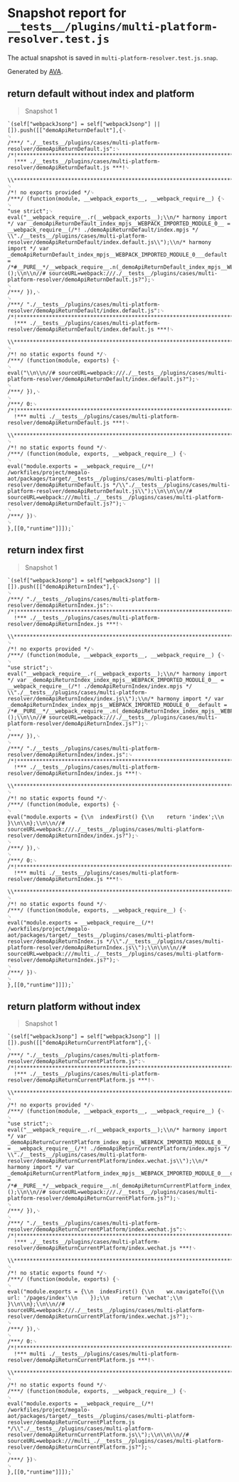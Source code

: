 # Snapshot report for `__tests__/plugins/multi-platform-resolver.test.js`

The actual snapshot is saved in `multi-platform-resolver.test.js.snap`.

Generated by [AVA](https://ava.li).

## return default without index and platform

> Snapshot 1

    `(self["webpackJsonp"] = self["webpackJsonp"] || []).push([["demoApiReturnDefault"],{␊
    ␊
    /***/ "./__tests__/plugins/cases/multi-platform-resolver/demoApiReturnDefault.js":␊
    /*!*********************************************************************************!*\\␊
      !*** ./__tests__/plugins/cases/multi-platform-resolver/demoApiReturnDefault.js ***!␊
      \\*********************************************************************************/␊
    /*! no exports provided */␊
    /***/ (function(module, __webpack_exports__, __webpack_require__) {␊
    ␊
    "use strict";␊
    eval("__webpack_require__.r(__webpack_exports__);\\n/* harmony import */ var _demoApiReturnDefault_index_mpjs__WEBPACK_IMPORTED_MODULE_0__ = __webpack_require__(/*! ./demoApiReturnDefault/index.mpjs */ \\"./__tests__/plugins/cases/multi-platform-resolver/demoApiReturnDefault/index.default.js\\");\\n/* harmony import */ var _demoApiReturnDefault_index_mpjs__WEBPACK_IMPORTED_MODULE_0___default = /*#__PURE__*/__webpack_require__.n(_demoApiReturnDefault_index_mpjs__WEBPACK_IMPORTED_MODULE_0__);\\n\\n_demoApiReturnDefault_index_mpjs__WEBPACK_IMPORTED_MODULE_0___default()();\\n\\n//# sourceURL=webpack:///./__tests__/plugins/cases/multi-platform-resolver/demoApiReturnDefault.js?");␊
    ␊
    /***/ }),␊
    ␊
    /***/ "./__tests__/plugins/cases/multi-platform-resolver/demoApiReturnDefault/index.default.js":␊
    /*!***********************************************************************************************!*\\␊
      !*** ./__tests__/plugins/cases/multi-platform-resolver/demoApiReturnDefault/index.default.js ***!␊
      \\***********************************************************************************************/␊
    /*! no static exports found */␊
    /***/ (function(module, exports) {␊
    ␊
    eval("\\n\\n//# sourceURL=webpack:///./__tests__/plugins/cases/multi-platform-resolver/demoApiReturnDefault/index.default.js?");␊
    ␊
    /***/ }),␊
    ␊
    /***/ 0:␊
    /*!***************************************************************************************!*\\␊
      !*** multi ./__tests__/plugins/cases/multi-platform-resolver/demoApiReturnDefault.js ***!␊
      \\***************************************************************************************/␊
    /*! no static exports found */␊
    /***/ (function(module, exports, __webpack_require__) {␊
    ␊
    eval("module.exports = __webpack_require__(/*! /workfiles/project/megalo-aot/packages/target/__tests__/plugins/cases/multi-platform-resolver/demoApiReturnDefault.js */\\"./__tests__/plugins/cases/multi-platform-resolver/demoApiReturnDefault.js\\");\\n\\n\\n//# sourceURL=webpack:///multi_./__tests__/plugins/cases/multi-platform-resolver/demoApiReturnDefault.js?");␊
    ␊
    /***/ })␊
    ␊
    },[[0,"runtime"]]]);`

## return index first

> Snapshot 1

    `(self["webpackJsonp"] = self["webpackJsonp"] || []).push([["demoApiReturnIndex"],{␊
    ␊
    /***/ "./__tests__/plugins/cases/multi-platform-resolver/demoApiReturnIndex.js":␊
    /*!*******************************************************************************!*\\␊
      !*** ./__tests__/plugins/cases/multi-platform-resolver/demoApiReturnIndex.js ***!␊
      \\*******************************************************************************/␊
    /*! no exports provided */␊
    /***/ (function(module, __webpack_exports__, __webpack_require__) {␊
    ␊
    "use strict";␊
    eval("__webpack_require__.r(__webpack_exports__);\\n/* harmony import */ var _demoApiReturnIndex_index_mpjs__WEBPACK_IMPORTED_MODULE_0__ = __webpack_require__(/*! ./demoApiReturnIndex/index.mpjs */ \\"./__tests__/plugins/cases/multi-platform-resolver/demoApiReturnIndex/index.js\\");\\n/* harmony import */ var _demoApiReturnIndex_index_mpjs__WEBPACK_IMPORTED_MODULE_0___default = /*#__PURE__*/__webpack_require__.n(_demoApiReturnIndex_index_mpjs__WEBPACK_IMPORTED_MODULE_0__);\\n\\n_demoApiReturnIndex_index_mpjs__WEBPACK_IMPORTED_MODULE_0___default()();\\n\\n//# sourceURL=webpack:///./__tests__/plugins/cases/multi-platform-resolver/demoApiReturnIndex.js?");␊
    ␊
    /***/ }),␊
    ␊
    /***/ "./__tests__/plugins/cases/multi-platform-resolver/demoApiReturnIndex/index.js":␊
    /*!*************************************************************************************!*\\␊
      !*** ./__tests__/plugins/cases/multi-platform-resolver/demoApiReturnIndex/index.js ***!␊
      \\*************************************************************************************/␊
    /*! no static exports found */␊
    /***/ (function(module, exports) {␊
    ␊
    eval("module.exports = {\\n  indexFirst() {\\n    return 'index';\\n  }\\n\\n};\\n\\n//# sourceURL=webpack:///./__tests__/plugins/cases/multi-platform-resolver/demoApiReturnIndex/index.js?");␊
    ␊
    /***/ }),␊
    ␊
    /***/ 0:␊
    /*!*************************************************************************************!*\\␊
      !*** multi ./__tests__/plugins/cases/multi-platform-resolver/demoApiReturnIndex.js ***!␊
      \\*************************************************************************************/␊
    /*! no static exports found */␊
    /***/ (function(module, exports, __webpack_require__) {␊
    ␊
    eval("module.exports = __webpack_require__(/*! /workfiles/project/megalo-aot/packages/target/__tests__/plugins/cases/multi-platform-resolver/demoApiReturnIndex.js */\\"./__tests__/plugins/cases/multi-platform-resolver/demoApiReturnIndex.js\\");\\n\\n\\n//# sourceURL=webpack:///multi_./__tests__/plugins/cases/multi-platform-resolver/demoApiReturnIndex.js?");␊
    ␊
    /***/ })␊
    ␊
    },[[0,"runtime"]]]);`

## return platform without index

> Snapshot 1

    `(self["webpackJsonp"] = self["webpackJsonp"] || []).push([["demoApiReturnCurrentPlatform"],{␊
    ␊
    /***/ "./__tests__/plugins/cases/multi-platform-resolver/demoApiReturnCurrentPlatform.js":␊
    /*!*****************************************************************************************!*\\␊
      !*** ./__tests__/plugins/cases/multi-platform-resolver/demoApiReturnCurrentPlatform.js ***!␊
      \\*****************************************************************************************/␊
    /*! no exports provided */␊
    /***/ (function(module, __webpack_exports__, __webpack_require__) {␊
    ␊
    "use strict";␊
    eval("__webpack_require__.r(__webpack_exports__);\\n/* harmony import */ var _demoApiReturnCurrentPlatform_index_mpjs__WEBPACK_IMPORTED_MODULE_0__ = __webpack_require__(/*! ./demoApiReturnCurrentPlatform/index.mpjs */ \\"./__tests__/plugins/cases/multi-platform-resolver/demoApiReturnCurrentPlatform/index.wechat.js\\");\\n/* harmony import */ var _demoApiReturnCurrentPlatform_index_mpjs__WEBPACK_IMPORTED_MODULE_0___default = /*#__PURE__*/__webpack_require__.n(_demoApiReturnCurrentPlatform_index_mpjs__WEBPACK_IMPORTED_MODULE_0__);\\n\\n_demoApiReturnCurrentPlatform_index_mpjs__WEBPACK_IMPORTED_MODULE_0___default()();\\n\\n//# sourceURL=webpack:///./__tests__/plugins/cases/multi-platform-resolver/demoApiReturnCurrentPlatform.js?");␊
    ␊
    /***/ }),␊
    ␊
    /***/ "./__tests__/plugins/cases/multi-platform-resolver/demoApiReturnCurrentPlatform/index.wechat.js":␊
    /*!******************************************************************************************************!*\\␊
      !*** ./__tests__/plugins/cases/multi-platform-resolver/demoApiReturnCurrentPlatform/index.wechat.js ***!␊
      \\******************************************************************************************************/␊
    /*! no static exports found */␊
    /***/ (function(module, exports) {␊
    ␊
    eval("module.exports = {\\n  indexFirst() {\\n    wx.navigateTo({\\n      url: '/pages/index'\\n    });\\n    return 'wechat';\\n  }\\n\\n};\\n\\n//# sourceURL=webpack:///./__tests__/plugins/cases/multi-platform-resolver/demoApiReturnCurrentPlatform/index.wechat.js?");␊
    ␊
    /***/ }),␊
    ␊
    /***/ 0:␊
    /*!***********************************************************************************************!*\\␊
      !*** multi ./__tests__/plugins/cases/multi-platform-resolver/demoApiReturnCurrentPlatform.js ***!␊
      \\***********************************************************************************************/␊
    /*! no static exports found */␊
    /***/ (function(module, exports, __webpack_require__) {␊
    ␊
    eval("module.exports = __webpack_require__(/*! /workfiles/project/megalo-aot/packages/target/__tests__/plugins/cases/multi-platform-resolver/demoApiReturnCurrentPlatform.js */\\"./__tests__/plugins/cases/multi-platform-resolver/demoApiReturnCurrentPlatform.js\\");\\n\\n\\n//# sourceURL=webpack:///multi_./__tests__/plugins/cases/multi-platform-resolver/demoApiReturnCurrentPlatform.js?");␊
    ␊
    /***/ })␊
    ␊
    },[[0,"runtime"]]]);`
